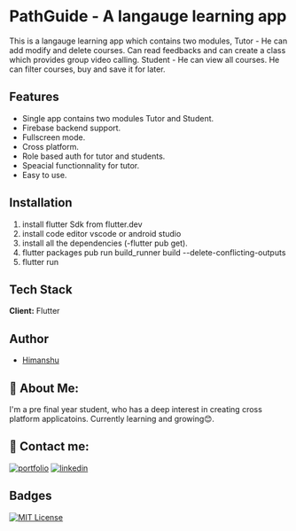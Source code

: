 
# PathGuide - A langauge learning app

This is a langauge learning app which contains two modules, 
Tutor - He can add modify and delete courses. Can read feedbacks and can create a class which provides group video calling.
Student - He can view all courses. He can filter courses, buy and save it for later.


## Features

- Single app contains two modules Tutor and Student.
- Firebase backend support.
- Fullscreen mode.
- Cross platform.
- Role based auth for tutor and students.
- Speacial functionnality for tutor.
- Easy to use.
  


## Installation

1) install flutter Sdk from flutter.dev 
2) install code editor vscode or android studio
4) install all the dependencies (-flutter pub get).
5) flutter packages pub run build_runner build --delete-conflicting-outputs
6) flutter run 
    
## Tech Stack

**Client:** Flutter


## Author

- [Himanshu](https://github.com/nycanshu)


## 🚀 About Me:
I'm a pre final year student, who has a deep interest in creating cross platform applicatoins. Currently learning and growing😊.



## 🔗 Contact me:
[![portfolio](https://img.shields.io/badge/my_portfolio-000?style=for-the-badge&logo=ko-fi&logoColor=white)](https://okay-anshu.web.app)
[![linkedin](https://img.shields.io/badge/linkedin-0A66C2?style=for-the-badge&logo=linkedin&logoColor=white)](https://www.linkedin.com/in/okay-anshu/)



## Badges

[![MIT License](https://img.shields.io/badge/License-MIT-green.svg)](https://choosealicense.com/licenses/mit/)


